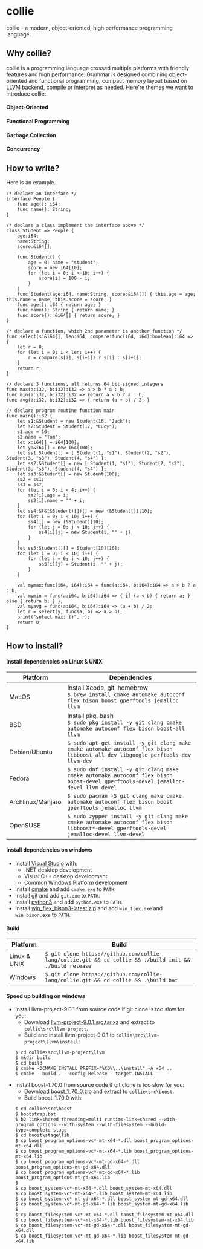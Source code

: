 # collie

collie - a modern, object-oriented, high performance programming language.

## Why collie?

collie is a programming language crossed multiple platforms with friendly features and high performance. Grammar is designed combining object-oriented and functional programming, compact memory layout based on [LLVM](https://llvm.org/) backend, compile or interpret as needed. Here're themes we want to introduce collie:

#### Object-Oriented
#### Functional Programming
#### Garbage Collection
#### Concurrency

## How to write?

Here is an example.

```
/* declare an interface */
interface People {
    func age(): i64;
    func name(): String;
}

/* declare a class implement the interface above */
class Student => People {
    age:i64;
    name:String;
    score:&i64[];

    func Student() {
        age = 0; name = "student"; 
        score = new i64[10];
        for (let i = 0; i < 10; i++) {
            score[i] = 100 - i;
        }
    }
    func Student(age:i64, name:String, score:&i64[]) { this.age = age; this.name = name; this.score = score; }
    func age(): i64 { return age; }
    func name(): String { return name; }
    func score(): &i64[] { return score; }
}

/* declare a function, which 2nd parameter is another function */
func select(s:&i64[], len:i64, compare:func(i64, i64):boolean):i64 => {
    let r = 0;
    for (let i = 0; i < len; i++) {
        r = compare(s[i], s[i+1]) ? s[i] : s[i+1];
    }
    return r;
}

// declare 3 functions, all returns 64 bit signed integers
func max(a:i32, b:i32):i32 => a > b ? a : b;
func min(a:i32, b:i32):i32 => return a < b ? a : b;
func avg(a:i32, b:i32):i32 => { return (a + b) / 2; }

// declare program routine function main
func main():i32 {
    let s1:&Student = new Student(16, "Jack");
    let s2:Student = Student(17, "Lucy");
    s1.age = 10;
    s2.name = "Tom";
    let x:i64[] = i64[100];
    let y:&i64[] = new i64[100];
    let ss1:Student[] = [ Student(1, "s1"), Student(2, "s2"), Student(3, "s3"), Student(4, "s4") ];
    let ss2:&Student[] = new [ Student(1, "s1"), Student(2, "s2"), Student(3, "s3"), Student(4, "s4") ];
    let ss3:&Student[] = new Student[100];
    ss2 = ss1;
    ss3 = ss2;
    for (let i = 0; i < 4; i++) {
        ss2[i].age = i;
        ss2[i].name = "" + i;
    }
    let ss4:&(&(&Student)[])[] = new (&Student[])[10];
    for (let i = 0; i < 10; i++) {
        ss4[i] = new (&Student)[10];
        for (let j = 0; j < 10; j++) {
            ss4[i][j] = new Student(i, "" + j);
        }
    }
    let ss5:Student[][] = Student[10][10];
    for (let i = 0; i < 10; i++) {
        for (let j = 0; j < 10; j++) {
            ss5[i][j] = Student(i, "" + j);
        }
    }

    val mymax:func(i64, i64):i64 = func(a:i64, b:i64):i64 => a > b ? a : b;
    val mymin = func(a:i64, b:i64):i64 => { if (a < b) { return a; } else { return b; } };
    val myavg = func(a:i64, b:i64):i64 => (a + b) / 2;
    let r = select(y, func(a, b) => a > b);
    print("select max: {}", r);
    return 0;
}
```

## How to install?

#### Install dependencies on Linux & UNIX

| Platform          |  Dependencies                                                                                                                           |
|-------------------|-----------------------------------------------------------------------------------------------------------------------------------------|
| MacOS             | Install Xcode, git, homebrew<br>`$ brew install cmake automake autoconf flex bison boost gperftools jemalloc llvm`                      |
| BSD               | Install pkg, bash<br>`$ sudo pkg install -y git clang cmake automake autoconf flex bison boost-all llvm`                                |
| Debian/Ubuntu     | `$ sudo apt-get install -y git clang make cmake automake autoconf flex bison libboost-all-dev libgoogle-perftools-dev llvm-dev`         |
| Fedora            | `$ sudo dnf install -y git clang make cmake automake autoconf flex bison boost-devel gperftools-devel jemalloc-devel llvm-devel`        |
| Archlinux/Manjaro | `$ sudo pacman -S git clang make cmake automake autoconf flex bison boost gperftools jemalloc llvm`                                     |
| OpenSUSE          | `$ sudo zypper install -y git clang make cmake automake autoconf flex bison libboost*-devel gperftools-devel jemalloc-devel llvm-devel` |

#### Install dependencies on windows

* Install [Visual Studio](https://visualstudio.microsoft.com/downloads/) with:
    * .NET desktop development
    * Visual C++ desktop development
    * Common Windows Platform development
* Install [cmake](https://cmake.org/download/) and add `cmake.exe` to `PATH`.
* Install [git](https://git-scm.com/downloads) and add `git.exe` to `PATH`.
* Install [python3](https://www.python.org/downloads/) and add `python.exe` to `PATH`.
* Install [win_flex_bison3-latest.zip](https://sourceforge.net/projects/winflexbison/files/) and add `win_flex.exe` and `win_bison.exe` to `PATH`.

#### Build

| Platform     | Build                                                                                             |
|--------------|---------------------------------------------------------------------------------------------------|
| Linux & UNIX | `$ git clone https://github.com/collie-lang/collie.git && cd collie && ./build init && ./build release` |
| Windows      | `$ git clone https://github.com/collie-lang/collie.git && cd collie && .\build.bat`                     |

#### Speed up building on windows
* Install llvm-project-9.0.1 from source code if git clone is too slow for you:
    * Download [llvm-project-9.0.1.src.tar.xz](https://github.com/llvm/llvm-project/releases/tag/llvmorg-9.0.1) and extract to `collie\src\llvm-project`.
    * Build and install llvm-project-9.0.1 to `collie\src\llvm-project\llvm\install`:
    ```
    $ cd collie\src\llvm-project\llvm
    $ mkdir build
    $ cd build
    $ cmake -DCMAKE_INSTALL_PREFIX="%CD%\..\install" -A x64 ..
    $ cmake --build . --config Release --target INSTALL
    ```
* Install boost-1.70.0 from source code if git clone is too slow for you:
    * Download [boost_1_70_0.zip](https://sourceforge.net/projects/boost/files/boost/1.70.0/) and extract to `collie\src\boost`.
    * Build boost-1.70.0 with:
    ```
    $ cd collie\src\boost
    $ bootstrap.bat
    $ b2 link=shared threading=multi runtime-link=shared --with-program_options --with-system --with-filesystem --build-type=complete stage
    $ cd boost\stage\lib
    $ cp boost_program_options-vc*-mt-x64-*.dll boost_program_options-mt-x64.dll
    $ cp boost_program_options-vc*-mt-x64-*.lib boost_program_options-mt-x64.lib
    $ cp boost_program_options-vc*-mt-gd-x64-*.dll boost_program_options-mt-gd-x64.dll
    $ cp boost_program_options-vc*-mt-gd-x64-*.lib boost_program_options-mt-gd-x64.lib
    $
    $ cp boost_system-vc*-mt-x64-*.dll boost_system-mt-x64.dll
    $ cp boost_system-vc*-mt-x64-*.lib boost_system-mt-x64.lib
    $ cp boost_system-vc*-mt-gd-x64-*.dll boost_system-mt-gd-x64.dll
    $ cp boost_system-vc*-mt-gd-x64-*.lib boost_system-mt-gd-x64.lib
    $
    $ cp boost_filesystem-vc*-mt-x64-*.dll boost_filesystem-mt-x64.dll
    $ cp boost_filesystem-vc*-mt-x64-*.lib boost_filesystem-mt-x64.lib
    $ cp boost_filesystem-vc*-mt-gd-x64-*.dll boost_filesystem-mt-gd-x64.dll
    $ cp boost_filesystem-vc*-mt-gd-x64-*.lib boost_filesystem-mt-gd-x64.lib
    ```

